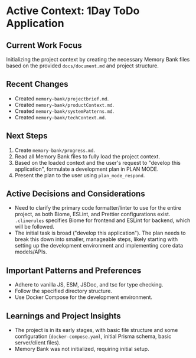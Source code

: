 # Active Context: 1Day ToDo Application

## Current Work Focus

Initializing the project context by creating the necessary Memory Bank files based on the provided `docs/document.md` and project structure.

## Recent Changes

- Created `memory-bank/projectbrief.md`.
- Created `memory-bank/productContext.md`.
- Created `memory-bank/systemPatterns.md`.
- Created `memory-bank/techContext.md`.

## Next Steps

1. Create `memory-bank/progress.md`.
2. Read all Memory Bank files to fully load the project context.
3. Based on the loaded context and the user's request to "develop this application", formulate a development plan in PLAN MODE.
4. Present the plan to the user using `plan_mode_respond`.

## Active Decisions and Considerations

- Need to clarify the primary code formatter/linter to use for the entire project, as both Biome, ESLint, and Prettier configurations exist. `.clinerules` specifies Biome for frontend and ESLint for backend, which will be followed.
- The initial task is broad ("develop this application"). The plan needs to break this down into smaller, manageable steps, likely starting with setting up the development environment and implementing core data models/APIs.

## Important Patterns and Preferences

- Adhere to vanilla JS, ESM, JSDoc, and tsc for type checking.
- Follow the specified directory structure.
- Use Docker Compose for the development environment.

## Learnings and Project Insights

- The project is in its early stages, with basic file structure and some configuration (`docker-compose.yaml`, initial Prisma schema, basic server/client files).
- Memory Bank was not initialized, requiring initial setup.

